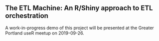 ## The ETL Machine: An R/Shiny approach to ETL orchestration

A work-in-progress demo of this project will be presented at the Greater Portland useR meetup on 2019-09-26.